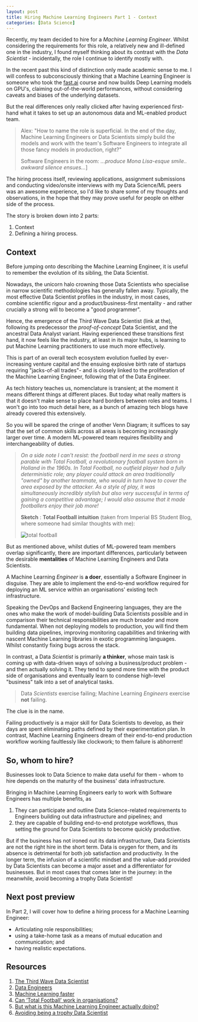 ```yaml
---
layout: post
title: Hiring Machine Learning Engineers Part 1 - Context
categories: [Data Science]
---
```


Recently, my team decided to hire for a *Machine Learning Engineer*. Whilst considering the requirements for this role, a relatively new and ill-defined one in the industry, I found myself thinking about its contrast with the *Data Scientist* - incidentally, the role I continue to identify mostly with.

In the recent past this kind of distinction only made academic sense to me. I will confess to subconsciously thinking that a Machine Learning Engineer is someone who took the [fast.ai](https://www.fast.ai/) course and now builds Deep Learning models on GPU's, claiming out-of-the-world performances, without considering caveats and biases of the underlying datasets.

But the real differences only really clicked after having experienced first-hand what it takes to set up an autonomous data and ML-enabled product team.

> Alex: "How to name the role is superficial. In the end of the day, Machine Learning Engineers or Data Scientists simply build the models and work with the team's Software Engineers to integrate all those fancy models in production, right?"
>
> Software Engineers in the room: *...produce Mona Lisa-esque smile.. awkward silence ensues...*]

The hiring process itself, reviewing applications, assignment submissions and conducting video/onsite interviews with my Data Science/ML peers was an awesome experience, so I'd like to share some of my thoughts and observations, in the hope that they may prove useful for people on either side of the process.

The story is broken down into 2 parts:

1. Context
2. Defining a hiring process.

## Context

Before jumping onto describing the Machine Learning Engineer, it is useful to remember the evolution of its sibling, the Data Scientist.

Nowadays, the unicorn halo crowning those Data Scientists who specialise in narrow scientific methodologies has generally fallen away. Typically, the most effective Data Scientist profiles in the industry, in most cases, combine scientific rigour and a product/business-first mentality - and rather crucially a strong will to become a "good programmer".

Hence, the emergence of the Third Wave Data Scientist (link at the), following its predecessor the *proof-of-concept* Data Scientist, and the ancestral Data Analyst variant. Having experienced these transitions first hand, it now feels like the industry, at least in its major hubs, is learning to put Machine Learning practitioners to use much more effectively.

This is part of an overall tech ecosystem evolution fuelled by ever-increasing venture capital and the ensuing explosive birth rate of startups requiring "jacks-of-all trades"- and is closely linked to the proliferation of the Machine Learning Engineer, following that of the Data Engineer.

As tech history teaches us, nomenclature is transient; at the moment it means different things at different places. But today what really matters is that it doesn't make sense to place hard borders between roles and teams. I won't go into too much detail here, as a bunch of amazing tech blogs have already covered this extensively.

So you will be spared the cringe of another Venn Diagram; it suffices to say that the set of common skills across all areas is becoming increasingly larger over time. A modern ML-powered team requires flexibility and interchangeability of duties.

> *On a side note I can't resist: the football nerd in me sees a strong parable with Total Football, a revolutionary football system born in Holland in the 1960s. In Total Football, no outfield player had a fully deterministic role; any player could attack an area traditionally "owned" by another teammate, who would in turn have to cover the area exposed by the attacker. As a style of play, it was simultaneously incredibly stylish but also very successful in terms of gaining a competitive advantage; I would also assume that it made footballers enjoy their job more!*
>
> **Sketch** : **Total Football intuition** (taken from Imperial BS Student Blog, where someone had similar thoughts with me):
>
> ![total football](http://i.imgur.com/W5LzxMi.png)

But as mentioned above, whilst duties of ML-powered team members overlap significantly, there are important differences, particularly between the desirable **mentalities** of Machine Learning Engineers and Data Scientists.

A Machine Learning *Engineer* is **a doer**, essentially a Software Engineer in disguise. They are able to implement the end-to-end workflow required for deploying an ML service within an organisations' existing tech infrastructure.

Speaking the DevOps and Backend Engineering languages, they are the ones who make the work of model-building Data Scientists possible and in comparison their technical responsibilities are much broader and more fundamental. When not deploying models to production, you will find them building data pipelines, improving monitoring capabilities and tinkering with nascent Machine Learning libraries in exotic programming languages. Whilst constantly fixing bugs across the stack.

In contrast, a Data *Scientist* is primarily **a thinker**, whose main task is coming up with data-driven ways of solving a business/product problem - and then actually solving it. They tend to spend more time with the product side of organisations and eventually learn to condense high-level "business" talk into a set of analytical tasks.

> Data *Scientists* exercise failing; Machine Learning *Engineers* exercise **not** failing.

The clue is in the name.

Failing productively is a major skill for Data Scientists to develop, as their days are spent eliminating paths defined by their experimentation plan. In contrast, Machine Learning Engineers dream of their end-to-end production workflow working faultlessly like clockwork; to them failure is abhorrent!

## So, whom to hire?

Businesses look to Data Science to make data useful for them - whom to hire depends on the maturity of the business' data infrastructure.

Bringing in Machine Learning Engineers early to work with Software Engineers has multiple benefits, as

1. They can participate and outline Data Science-related requirements to Engineers building out data infrastructure and pipelines; and
2. they are capable of building end-to-end prototype workflows, thus setting the ground for Data Scientists to become quickly productive.

But if the business has not ironed out its data infrastructure,  Data Scientists are not the right hire in the short term. Data is oxygen for them, and its absence is detrimental for both job satisfaction and productivity. In the longer term, the infusion of a scientific mindset and the value-add provided by Data Scientists can become a major asset and a differentiator for businesses. But in most cases that comes later in the journey: in the meanwhile, avoid becoming a trophy Data Scientist!

## Next post preview

In Part 2, I will cover how to define a hiring process for a Machine Learning Engineer:

- Articulating role responsibilities;
- using a take-home task as a means of mutual education and communication; and
- having realistic expectations.

## Resources

1. [The Third Wave Data Scientist](https://towardsdatascience.com/the-third-wave-data-scientist-1421df7433c9)
2. [Data Engineers](https://medium.com/@rchang/a-beginners-guide-to-data-engineering-part-i-4227c5c457d7)
3. [Machine Learning faster](http://nlathia.github.io/2019/08/13/Machine-learning-faster/)
4. [Can ‘Total Football’ work in organisations?](https://www.imperial.ac.uk/business-school/intelligence/student-blog/can-total-football-work-organisations/)
5. [But what is this Machine Learning Engineer actually doing?](https://medium.com/@tomaszdudek/but-what-is-this-machine-learning-engineer-actually-doing-18464d5c699)
6. [Avoiding being a trophy Data Scientist](https://peadarcoyle.com/2017/07/23/avoiding-being-a-trophy-data-scientist)